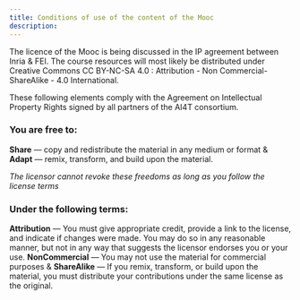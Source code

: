```yaml
---
title: Conditions of use of the content of the Mooc
description: 
---
```


The licence of the Mooc is being discussed in the IP agreement between Inria & FEI. The course resources will most likely be distributed under Creative Commons CC BY-NC-SA 4.0 : Attribution - Non Commercial-ShareAlike - 4.0 International.  
  
These following elements comply with the Agreement on Intellectual Property Rights signed by all partners of the AI4T consortium.

### You are free to:

**Share** — copy and redistribute the material in any medium or format & **Adapt** — remix, transform, and build upon the material.

_The licensor cannot revoke these freedoms as long as you follow the license terms_

### Under the following terms:

**Attribution** — You must give appropriate credit, provide a link to the license, and indicate if changes were made. You may do so in any reasonable manner, but not in any way that suggests the licensor endorses you or your use. **NonCommercial** — You may not use the material for commercial purposes & **ShareAlike** — If you remix, transform, or build upon the material, you must distribute your contributions under the same license as the original. 
